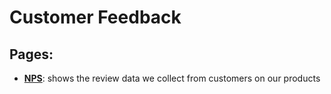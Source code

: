# Customer Feedback

## Pages:

- [**NPS**](/customer/NPS_survey): shows the review data we collect from customers on our products